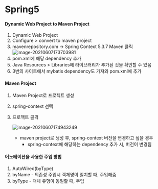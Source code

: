 # Spring5



#### Dynamic Web Project to Maven Project

1. Dynamic Web Project
2. Configure > convert to maven project
3. mavenrepository.com -> Spring Context 5.3.7 Maven 클릭![image-20210607173703981](C:\Users\2-15\AppData\Roaming\Typora\typora-user-images\image-20210607173703981.png)
4. pom.xml에 해당 dependency 추가
5. Java Resources > Libraries에 라이브러리가 추가된 것을 확인할 수 있음
6. 3번의 사이트에서 mybatis dependency도 가져와 pom.xml에 추가



#### Maven Project

1. Maven Project로 프로젝트 생성

2. spring-context 선택

3. 프로젝트 골격

   ![image-20210607174943249](C:\Users\2-15\AppData\Roaming\Typora\typora-user-images\image-20210607174943249.png)

   * maven project로 생성 후, spring-context 버전을 변경하고 싶을 경우
     * spring-context에 해당하는 dependency 추가 시, 버전이 변경됨



#### 어노테이션을 사용한 주입 방법

1. AutoWired(byType)
2. byName - 의존성 주입시 객체명이 일치할 때, 주입해줌
3. byType - 객체 유형이 동일할 때, 주입
